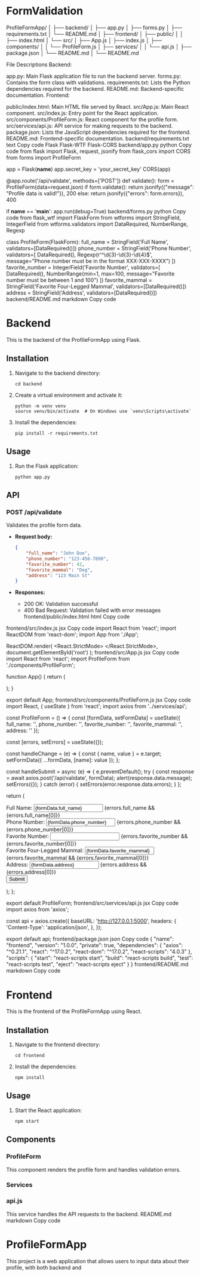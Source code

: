 # FormValidation

  ProfileFormApp/
  │
  ├── backend/
  │   ├── app.py
  │   ├── forms.py
  │   ├── requirements.txt
  │   └── README.md
  │
  ├── frontend/
  │   ├── public/
  │   │   ├── index.html
  │   └── src/
  │       ├── App.js
  │       ├── index.js
  │       ├── components/
  │       │   └── ProfileForm.js
  │       ├── services/
  │       │   └── api.js
  │   ├── package.json
  │   └── README.md
  │
  └── README.md

File Descriptions
Backend:

app.py: Main Flask application file to run the backend server.
forms.py: Contains the form class with validations.
requirements.txt: Lists the Python dependencies required for the backend.
README.md: Backend-specific documentation.
Frontend:

public/index.html: Main HTML file served by React.
src/App.js: Main React component.
src/index.js: Entry point for the React application.
src/components/ProfileForm.js: React component for the profile form.
src/services/api.js: API service for making requests to the backend.
package.json: Lists the JavaScript dependencies required for the frontend.
README.md: Frontend-specific documentation.
backend/requirements.txt
text
Copy code
Flask
Flask-WTF
Flask-CORS
backend/app.py
python
Copy code
from flask import Flask, request, jsonify
from flask_cors import CORS
from forms import ProfileForm

app = Flask(__name__)
app.secret_key = 'your_secret_key'
CORS(app)

@app.route('/api/validate', methods=['POST'])
def validate():
    form = ProfileForm(data=request.json)
    if form.validate():
        return jsonify({"message": "Profile data is valid!"}), 200
    else:
        return jsonify({"errors": form.errors}), 400

if __name__ == '__main__':
    app.run(debug=True)
backend/forms.py
python
Copy code
from flask_wtf import FlaskForm
from wtforms import StringField, IntegerField
from wtforms.validators import DataRequired, NumberRange, Regexp

class ProfileForm(FlaskForm):
    full_name = StringField('Full Name', validators=[DataRequired()])
    phone_number = StringField('Phone Number', validators=[
        DataRequired(), 
        Regexp(r'^\d{3}-\d{3}-\d{4}$', message="Phone number must be in the format XXX-XXX-XXXX")
    ])
    favorite_number = IntegerField('Favorite Number', validators=[
        DataRequired(), 
        NumberRange(min=1, max=100, message="Favorite number must be between 1 and 100")
    ])
    favorite_mammal = StringField('Favorite Four-Legged Mammal', validators=[DataRequired()])
    address = StringField('Address', validators=[DataRequired()])
backend/README.md
markdown
Copy code
# Backend

This is the backend of the ProfileFormApp using Flask.

## Installation

1. Navigate to the backend directory:
    ```
    cd backend
    ```
2. Create a virtual environment and activate it:
    ```
    python -m venv venv
    source venv/bin/activate  # On Windows use `venv\Scripts\activate`
    ```
3. Install the dependencies:
    ```
    pip install -r requirements.txt
    ```

## Usage

1. Run the Flask application:
    ```
    python app.py
    ```

## API

### POST /api/validate

Validates the profile form data.

- **Request body:**
    ```json
    {
        "full_name": "John Doe",
        "phone_number": "123-456-7890",
        "favorite_number": 42,
        "favorite_mammal": "Dog",
        "address": "123 Main St"
    }
    ```

- **Responses:**
    - 200 OK: Validation successful
    - 400 Bad Request: Validation failed with error messages
frontend/public/index.html
html
Copy code
<!DOCTYPE html>
<html lang="en">
<head>
    <meta charset="UTF-8">
    <meta name="viewport" content="width=device-width, initial-scale=1.0">
    <title>Profile Form</title>
</head>
<body>
    <div id="root"></div>
</body>
</html>
frontend/src/index.js
jsx
Copy code
import React from 'react';
import ReactDOM from 'react-dom';
import App from './App';

ReactDOM.render(
  <React.StrictMode>
    <App />
  </React.StrictMode>,
  document.getElementById('root')
);
frontend/src/App.js
jsx
Copy code
import React from 'react';
import ProfileForm from './components/ProfileForm';

function App() {
  return (
    <div className="App">
      <ProfileForm />
    </div>
  );
}

export default App;
frontend/src/components/ProfileForm.js
jsx
Copy code
import React, { useState } from 'react';
import axios from '../services/api';

const ProfileForm = () => {
  const [formData, setFormData] = useState({
    full_name: '',
    phone_number: '',
    favorite_number: '',
    favorite_mammal: '',
    address: ''
  });

  const [errors, setErrors] = useState({});

  const handleChange = (e) => {
    const { name, value } = e.target;
    setFormData({
      ...formData,
      [name]: value
    });
  };

  const handleSubmit = async (e) => {
    e.preventDefault();
    try {
      const response = await axios.post('/api/validate', formData);
      alert(response.data.message);
      setErrors({});
    } catch (error) {
      setErrors(error.response.data.errors);
    }
  };

  return (
    <form onSubmit={handleSubmit}>
      <div>
        <label>Full Name:</label>
        <input type="text" name="full_name" value={formData.full_name} onChange={handleChange} />
        {errors.full_name && <span>{errors.full_name[0]}</span>}
      </div>
      <div>
        <label>Phone Number:</label>
        <input type="text" name="phone_number" value={formData.phone_number} onChange={handleChange} />
        {errors.phone_number && <span>{errors.phone_number[0]}</span>}
      </div>
      <div>
        <label>Favorite Number:</label>
        <input type="number" name="favorite_number" value={formData.favorite_number} onChange={handleChange} />
        {errors.favorite_number && <span>{errors.favorite_number[0]}</span>}
      </div>
      <div>
        <label>Favorite Four-Legged Mammal:</label>
        <input type="text" name="favorite_mammal" value={formData.favorite_mammal} onChange={handleChange} />
        {errors.favorite_mammal && <span>{errors.favorite_mammal[0]}</span>}
      </div>
      <div>
        <label>Address:</label>
        <input type="text" name="address" value={formData.address} onChange={handleChange} />
        {errors.address && <span>{errors.address[0]}</span>}
      </div>
      <button type="submit">Submit</button>
    </form>
  );
};

export default ProfileForm;
frontend/src/services/api.js
jsx
Copy code
import axios from 'axios';

const api = axios.create({
  baseURL: 'http://127.0.0.1:5000',
  headers: {
    'Content-Type': 'application/json',
  },
});

export default api;
frontend/package.json
json
Copy code
{
  "name": "frontend",
  "version": "1.0.0",
  "private": true,
  "dependencies": {
    "axios": "^0.21.1",
    "react": "^17.0.2",
    "react-dom": "^17.0.2",
    "react-scripts": "4.0.3"
  },
  "scripts": {
    "start": "react-scripts start",
    "build": "react-scripts build",
    "test": "react-scripts test",
    "eject": "react-scripts eject"
  }
}
frontend/README.md
markdown
Copy code
# Frontend

This is the frontend of the ProfileFormApp using React.

## Installation

1. Navigate to the frontend directory:
    ```
    cd frontend
    ```
2. Install the dependencies:
    ```
    npm install
    ```

## Usage

1. Start the React application:
    ```
    npm start
    ```

## Components

### ProfileForm

This component renders the profile form and handles validation errors.

### Services

### api.js

This service handles the API requests to the backend.
README.md
markdown
Copy code
# ProfileFormApp

This project is a web application that allows users to input data about their profile, with both backend and







